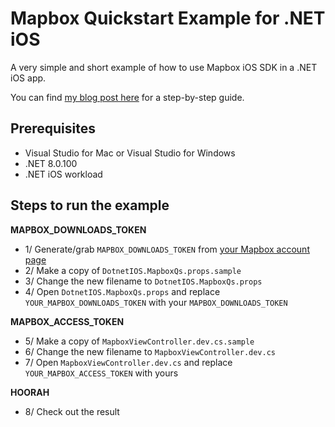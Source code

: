 # Mapbox Quickstart Example for .NET iOS

A very simple and short example of how to use Mapbox iOS SDK in a .NET iOS app.

You can find [my blog post here](https://tuyen-vuduc.tech/how-to-use-mapbox-in-your-net-ios-app) for a step-by-step guide.

## Prerequisites
- Visual Studio for Mac or Visual Studio for Windows
- .NET 8.0.100
- .NET iOS workload

## Steps to run the example

**MAPBOX_DOWNLOADS_TOKEN**

- 1/ Generate/grab `MAPBOX_DOWNLOADS_TOKEN` from [your Mapbox account page](https://account.mapbox.com/)
- 2/ Make a copy of `DotnetIOS.MapboxQs.props.sample`
- 3/ Change the new filename to `DotnetIOS.MapboxQs.props`
- 4/ Open `DotnetIOS.MapboxQs.props` and replace `YOUR_MAPBOX_DOWNLOADS_TOKEN` with your `MAPBOX_DOWNLOADS_TOKEN`

**MAPBOX_ACCESS_TOKEN**
- 5/ Make a copy of `MapboxViewController.dev.cs.sample`
- 6/ Change the new filename to `MapboxViewController.dev.cs`
- 7/ Open `MapboxViewController.dev.cs` and replace `YOUR_MAPBOX_ACCESS_TOKEN` with yours

**HOORAH**
- 8/ Check out the result